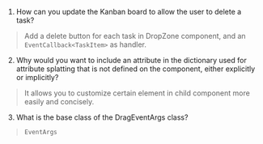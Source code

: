 1. How can you update the Kanban board to allow the user to delete a task?
> Add a delete button for each task in DropZone component, and an `EventCallback<TaskItem>` as handler.

2. Why would you want to include an attribute in the dictionary used for attribute splatting that is not defined on the component, either explicitly or implicitly?
> It allows you to customize certain element in child component more easily and concisely.

3. What is the base class of the DragEventArgs class?
> `EventArgs`
